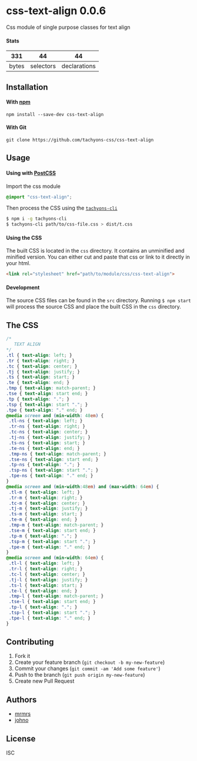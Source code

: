 # css-text-align 0.0.6

Css module of single purpose classes for text align

#### Stats

331 | 44 | 44
---|---|---
bytes | selectors | declarations

## Installation

#### With [npm](https://npmjs.com)

```
npm install --save-dev css-text-align
```

#### With Git

```
git clone https://github.com/tachyons-css/css-text-align
```

## Usage

#### Using with [PostCSS](https://github.com/postcss/postcss)

Import the css module

```css
@import "css-text-align";
```

Then process the CSS using the [`tachyons-cli`](https://github.com/tachyons-css/tachyons-cli)

```sh
$ npm i -g tachyons-cli
$ tachyons-cli path/to/css-file.css > dist/t.css
```

#### Using the CSS

The built CSS is located in the `css` directory. It contains an unminified and minified version.
You can either cut and paste that css or link to it directly in your html.

```html
<link rel="stylesheet" href="path/to/module/css/css-text-align">
```

#### Development

The source CSS files can be found in the `src` directory.
Running `$ npm start` will process the source CSS and place the built CSS in the `css` directory.

## The CSS

```css
/*
   TEXT ALIGN
*/
.tl { text-align: left; }
.tr { text-align: right; }
.tc { text-align: center; }
.tj { text-align: justify; }
.ts { text-align: start; }
.te { text-align: end; }
.tmp { text-align: match-parent; }
.tse { text-align: start end; }
.tp { text-align: "."; }
.tsp { text-align: start "."; }
.tpe { text-align: "." end; }
@media screen and (min-width: 48em) {
 .tl-ns { text-align: left; }
 .tr-ns { text-align: right; }
 .tc-ns { text-align: center; }
 .tj-ns { text-align: justify; }
 .ts-ns { text-align: start; }
 .te-ns { text-align: end; }
 .tmp-ns { text-align: match-parent; }
 .tse-ns { text-align: start end; }
 .tp-ns { text-align: "."; }
 .tsp-ns { text-align: start "."; }
 .tpe-ns { text-align: "." end; }
}
@media screen and (min-width:48em) and (max-width: 64em) {
 .tl-m { text-align: left; }
 .tr-m { text-align: right; }
 .tc-m { text-align: center; }
 .tj-m { text-align: justify; }
 .ts-m { text-align: start; }
 .te-m { text-align: end; }
 .tmp-m { text-align: match-parent; }
 .tse-m { text-align: start end; }
 .tp-m { text-align: "."; }
 .tsp-m { text-align: start "."; }
 .tpe-m { text-align: "." end; }
}
@media screen and (min-width: 64em) {
 .tl-l { text-align: left; }
 .tr-l { text-align: right; }
 .tc-l { text-align: center; }
 .tj-l { text-align: justify; }
 .ts-l { text-align: start; }
 .te-l { text-align: end; }
 .tmp-l { text-align: match-parent; }
 .tse-l { text-align: start end; }
 .tp-l { text-align: "."; }
 .tsp-l { text-align: start "."; }
 .tpe-l { text-align: "." end; }
}
```

## Contributing

1. Fork it
2. Create your feature branch (`git checkout -b my-new-feature`)
3. Commit your changes (`git commit -am 'Add some feature'`)
4. Push to the branch (`git push origin my-new-feature`)
5. Create new Pull Request

## Authors

* [mrmrs](http://mrmrs.io)
* [johno](http://johnotander.com)

## License

ISC
